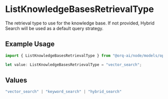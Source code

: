 # ListKnowledgeBasesRetrievalType

The retrieval type to use for the knowledge base. If not provided, Hybrid Search will be used as a default query strategy.

## Example Usage

```typescript
import { ListKnowledgeBasesRetrievalType } from "@orq-ai/node/models/operations";

let value: ListKnowledgeBasesRetrievalType = "vector_search";
```

## Values

```typescript
"vector_search" | "keyword_search" | "hybrid_search"
```